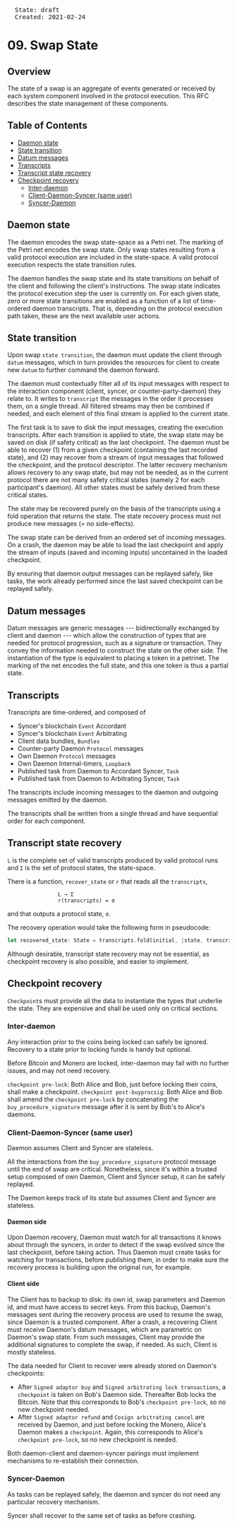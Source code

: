 <pre>
  State: draft
  Created: 2021-02-24
</pre>

# 09. Swap State

## Overview

The state of a swap is an aggregate of events generated or received by each system component involved in the protocol execution. This RFC describes the state management of these components.

## Table of Contents

  * [Daemon state](#daemon-state)
  * [State transition](#state-transition)
  * [Datum messages](#datum-messages)
  * [Transcripts](#transcripts)
  * [Transcript state recovery](#transcript-state-recovery)
  * [Checkpoint recovery](#checkpoint-recovery)
    * [Inter-daemon](#inter-daemon)
    * [Client-Daemon-Syncer (same user)](#client-daemon-syncer-same-user)
    * [Syncer-Daemon](#syncer-daemon)

## Daemon state
The daemon encodes the swap state-space as a Petri net. The marking of the Petri net encodes the swap state. Only swap states resulting from a valid protocol execution are included in the state-space. A valid protocol execution respects the state transition rules.

The daemon handles the swap state and its state transitions on behalf of the client and following the client's instructions. The swap state indicates the protocol execution step the user is currently on. For each given state, zero or more state transitions are enabled as a function of a list of time-ordered daemon transcripts. That is, depending on the protocol execution path taken, these are the next available user actions.

## State transition
Upon swap `state transition`, the daemon must update the client through `datum` messages, which in turn provides the resources for client to create new `datum` to further command the daemon forward.

The daemon must contextually filter all of its input messages with respect to the interaction component (client, syncer, or counter-party-daemon) they relate to. It writes to `transcript` the messages in the order it processes them, on a single thread.  All filtered streams may then be combined if needed, and each element of this final stream is applied to the current state.

The first task is to save to disk the input messages, creating the execution transcripts. After each transition is applied to state, the swap state may be saved on disk (if safety critical) as the last checkpoint. The daemon must be able to recover (1) from a given checkpoint (containing the last recorded state), and (2) may recover from a stream of input messages that followed the checkpoint, and the protocol descriptor. The latter recovery mechanism allows recovery to any swap state, but may not be needed, as in the current protocol there are not many safety critical states (namely 2 for each participant's daemon). All other states must be safely derived from these critical states.

The state may be recovered purely on the basis of the transcripts using a fold operation that returns the state. The state recovery process must not produce new messages (= no side-effects).

The swap state can be derived from an ordered set of incoming messages. On a crash, the daemon may be able to load the last checkpoint and apply the stream of inputs (saved and incoming inputs) uncontained in the loaded checkpoint.

By ensuring that daemon output messages can be replayed safely, like tasks, the work already performed since the last saved checkpoint can be replayed safely.

## Datum messages
Datum messages are generic messages --- bidirectionally exchanged by client and daemon --- which allow the construction of types that are needed for protocol progression, such as a signature or transaction. They convey the information needed to construct the state on the other side. The instantiation of the type is equivalent to placing a token in a petrinet. The marking of the net encodes the full state, and this one token is thus a partial state. 

## Transcripts 
Transcripts are time-ordered, and composed of 
  - Syncer's blockchain `Event` Accordant
  - Syncer's blockchain `Event` Arbitrating
  - Client data bundles, `Bundles`
  - Counter-party Daemon `Protocol` messages
  - Own Daemon `Protocol` messages 
  - Own Daemon Internal-timers, `Loopback`
  - Published task from Daemon to Accordant Syncer, `Task`
  - Published task from Daemon to Arbitrating Syncer, `Task`

The transcripts include incoming messages to the daemon and outgoing messages emitted by the daemon.

The transcripts shall be written from a single thread and have sequential order for each component.

## Transcript state recovery

`L` is the complete set of valid transcripts produced by valid protocol runs and `Σ` is the set of protocol states, the state-space.

There is a function, `recover_state` or `r` that reads all the `transcripts`,

```
                L → Σ
                r(transcripts) = σ
```

and that outputs a protocol state, `σ`.

The recovery operation would take the following form in pseudocode:

``` rust
let recovered_state: State = transcripts.fold(initial, |state, transcript| state.apply(transcript));
```

Although desirable, transcript state recovery may not be essential, as checkpoint recovery is also possible, and easier to implement.

## Checkpoint recovery

`Checkpoint`s must provide all the data to instantiate the types that underlie the state. They are expensive and shall be used only on critical sections.

### Inter-daemon
Any interaction prior to the coins being locked can safely be ignored. Recovery to a state prior to locking funds is handy but optional. 

Before Bitcoin and Monero are locked, inter-daemon may fail with no further issues, and may not need recovery. 

`checkpoint pre-lock`: Both Alice and Bob, just before locking their coins, shall make a checkpoint. 
`checkpoint post-buyprocsig`: Both Alice and Bob shall amend the `checkpoint pre-lock` by concatenating the `buy_procedure_signature` message after it is sent by Bob's to Alice's daemons. 

### Client-Daemon-Syncer (same user)

Daemon assumes Client and Syncer are stateless.

All the interactions from the `buy_procedure_signature` protocol message until the end of swap are critical. Nonetheless, since it's within a trusted setup composed of own Daemon, Client and Syncer setup, it can be safely replayed.

The Daemon keeps track of its state but assumes Client and Syncer are stateless. 

#### Daemon side

Upon Daemon recovery, Daemon must watch for all transactions it knows about through the syncers, in order to detect if the swap evolved since the last checkpoint, before taking action. Thus Daemon must create tasks for watching for transactions, before publishing them, in order to make sure the recovery process is building upon the original run, for example.

#### Client side

The Client has to backup to disk: its own id, swap parameters and Daemon id, and must have access to secret keys. From this backup, Daemon's messages sent during the recovery process are used to resume the swap, since Daemon is a trusted component. After a crash, a recovering Client must receive Daemon's datum messages, which are parametric on Daemon's swap state. From such messages, Client may provide the additional signatures to complete the swap, if needed. As such, Client is mostly stateless.

The data needed for Client to recover were already stored on Daemon's checkpoints:
  - After `Signed adaptor buy` and `Signed arbitrating lock transactions`, a `checkpoint` is taken on Bob's Daemon side. Thereafter Bob locks the Bitcoin. Note that this corresponds to Bob's `checkpoint pre-lock`, so no new checkpoint needed.
  - After `Signed adaptor refund` and `Cosign arbitrating cancel` are received by Daemon, and just before locking the Monero, Alice's Daemon makes a `checkpoint`. Again, this corresponds to Alice's `checkpoint pre-lock`, so no new checkpoint is needed.

Both daemon-client and daemon-syncer pairings must implement mechanisms to re-establish their connection.

### Syncer-Daemon

As tasks can be replayed safely, the daemon and syncer do not need any particular recovery mechanism.

Syncer shall recover to the same set of tasks as before crashing.
